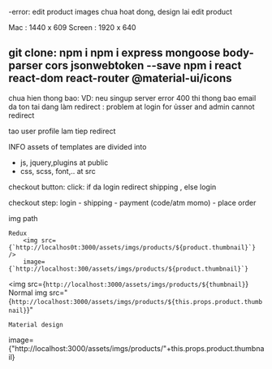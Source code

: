 -error: edit product images chua hoat dong, design lai edit product

Mac : 1440 x 609
Screen : 1920 x 640

git clone: 
npm i
npm i express mongoose body-parser cors jsonwebtoken --save
npm i react react-dom react-router @material-ui/icons
-----------

chua hien thong bao: VD: neu singup server error 400 thi thong bao email da ton tai
dang làm redirect : problem at login for ủsser and admin cannot redirect


tao user profile
lam tiep redirect 



INFO
assets of templates are divided into 
- js, jquery,plugins at public
- css, scss, font,.. at  src


checkout button: 
click: if da login redirect shipping , else login

checkout step: login - shipping - payment (code/atm momo) - place order



 img path 

    Redux
        <img src={`http://localhos0t:3000/assets/imgs/products/${product.thumbnail}`} />
        image={`http://localhost:300/assets/imgs/products/${product.thumbnail}`}
   <img src={`http://localhost:3000/assets/imgs/products/${thumbnail}`}
    Normal 
 img src="{`http://localhost:3000/assets/imgs/products/${this.props.product.thumbnail}`}"

    Material design
 image={"http://localhost:3000/assets/imgs/products/"+this.props.product.thumbnail}